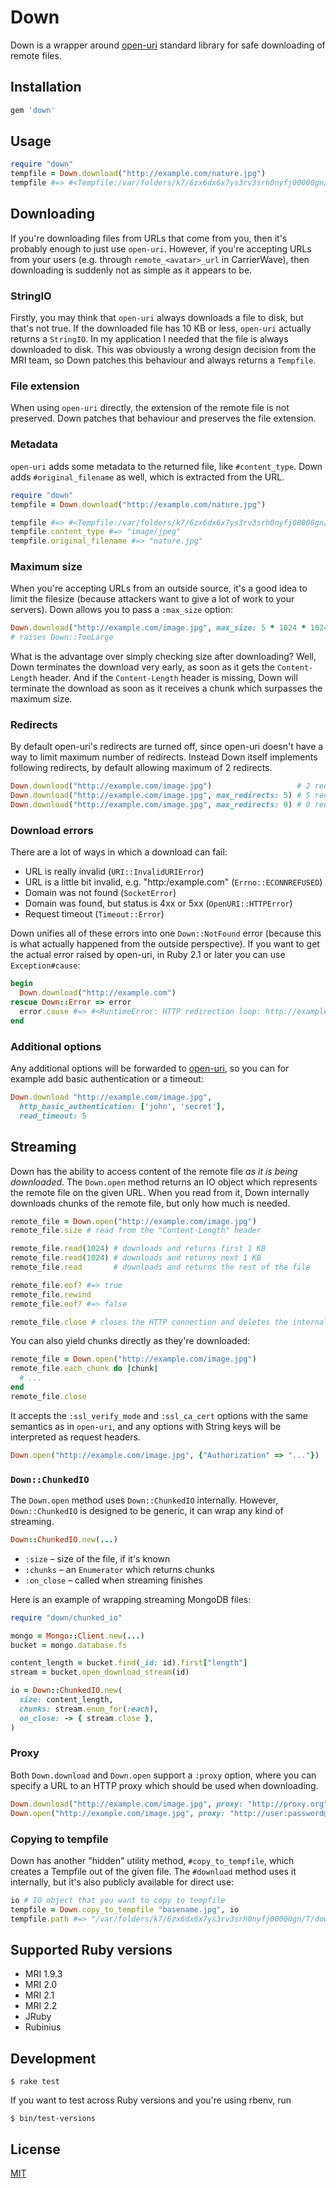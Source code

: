 # Down

Down is a wrapper around [open-uri] standard library for safe downloading of
remote files.

## Installation

```rb
gem 'down'
```

## Usage

```rb
require "down"
tempfile = Down.download("http://example.com/nature.jpg")
tempfile #=> #<Tempfile:/var/folders/k7/6zx6dx6x7ys3rv3srh0nyfj00000gn/T/20150925-55456-z7vxqz.jpg>
```

## Downloading

If you're downloading files from URLs that come from you, then it's probably
enough to just use `open-uri`. However, if you're accepting URLs from your
users (e.g. through `remote_<avatar>_url` in CarrierWave), then downloading is
suddenly not as simple as it appears to be.

### StringIO

Firstly, you may think that `open-uri` always downloads a file to disk, but
that's not true. If the downloaded file has 10 KB or less, `open-uri` actually
returns a `StringIO`. In my application I needed that the file is always
downloaded to disk. This was obviously a wrong design decision from the MRI
team, so Down patches this behaviour and always returns a `Tempfile`.

### File extension

When using `open-uri` directly, the extension of the remote file is not
preserved. Down patches that behaviour and preserves the file extension.

### Metadata

`open-uri` adds some metadata to the returned file, like `#content_type`. Down
adds `#original_filename` as well, which is extracted from the URL.

```rb
require "down"
tempfile = Down.download("http://example.com/nature.jpg")

tempfile #=> #<Tempfile:/var/folders/k7/6zx6dx6x7ys3rv3srh0nyfj00000gn/T/20150925-55456-z7vxqz.jpg>
tempfile.content_type #=> "image/jpeg"
tempfile.original_filename #=> "nature.jpg"
```

### Maximum size

When you're accepting URLs from an outside source, it's a good idea to limit
the filesize (because attackers want to give a lot of work to your servers).
Down allows you to pass a `:max_size` option:

```rb
Down.download("http://example.com/image.jpg", max_size: 5 * 1024 * 1024) # 5 MB
# raises Down::TooLarge
```

What is the advantage over simply checking size after downloading? Well, Down
terminates the download very early, as soon as it gets the `Content-Length`
header. And if the `Content-Length` header is missing, Down will terminate the
download as soon as it receives a chunk which surpasses the maximum size.

### Redirects

By default open-uri's redirects are turned off, since open-uri doesn't have a
way to limit maximum number of redirects. Instead Down itself implements
following redirects, by default allowing maximum of 2 redirects.

```rb
Down.download("http://example.com/image.jpg")                   # 2 redirects allowed
Down.download("http://example.com/image.jpg", max_redirects: 5) # 5 redirects allowed
Down.download("http://example.com/image.jpg", max_redirects: 0) # 0 redirects allowed
```

### Download errors

There are a lot of ways in which a download can fail:

* URL is really invalid (`URI::InvalidURIError`)
* URL is a little bit invalid, e.g. "http:/example.com" (`Errno::ECONNREFUSED`)
* Domain was not found (`SocketError`)
* Domain was found, but status is 4xx or 5xx (`OpenURI::HTTPError`)
* Request timeout (`Timeout::Error`)

Down unifies all of these errors into one `Down::NotFound` error (because this
is what actually happened from the outside perspective). If you want to get the
actual error raised by open-uri, in Ruby 2.1 or later you can use
`Exception#cause`:

```rb
begin
  Down.download("http://example.com")
rescue Down::Error => error
  error.cause #=> #<RuntimeError: HTTP redirection loop: http://example.com>
end
```

### Additional options

Any additional options will be forwarded to [open-uri], so you can for example
add basic authentication or a timeout:

```rb
Down.download "http://example.com/image.jpg",
  http_basic_authentication: ['john', 'secret'],
  read_timeout: 5
```

## Streaming

Down has the ability to access content of the remote file *as it is being
downloaded*. The `Down.open` method returns an IO object which represents the
remote file on the given URL. When you read from it, Down internally downloads
chunks of the remote file, but only how much is needed.

```rb
remote_file = Down.open("http://example.com/image.jpg")
remote_file.size # read from the "Content-Length" header

remote_file.read(1024) # downloads and returns first 1 KB
remote_file.read(1024) # downloads and returns next 1 KB
remote_file.read       # downloads and returns the rest of the file

remote_file.eof? #=> true
remote_file.rewind
remote_file.eof? #=> false

remote_file.close # closes the HTTP connection and deletes the internal Tempfile
```

You can also yield chunks directly as they're downloaded:

```rb
remote_file = Down.open("http://example.com/image.jpg")
remote_file.each_chunk do |chunk|
  # ...
end
remote_file.close
```

It accepts the `:ssl_verify_mode` and `:ssl_ca_cert` options with the same
semantics as in `open-uri`, and any options with String keys will be
interpreted as request headers.

```rb
Down.open("http://example.com/image.jpg", {"Authorization" => "..."})
```

### `Down::ChunkedIO`

The `Down.open` method uses `Down::ChunkedIO` internally. However,
`Down::ChunkedIO` is designed to be generic, it can wrap any kind of streaming.

```rb
Down::ChunkedIO.new(...)
```

* `:size` – size of the file, if it's known
* `:chunks` – an `Enumerator` which returns chunks
* `:on_close` – called when streaming finishes

Here is an example of wrapping streaming MongoDB files:

```rb
require "down/chunked_io"

mongo = Mongo::Client.new(...)
bucket = mongo.database.fs

content_length = bucket.find(_id: id).first["length"]
stream = bucket.open_download_stream(id)

io = Down::ChunkedIO.new(
  size: content_length,
  chunks: stream.enum_for(:each),
  on_close: -> { stream.close },
)
```

### Proxy

Both `Down.download` and `Down.open` support a `:proxy` option, where you can
specify a URL to an HTTP proxy which should be used when downloading.

```rb
Down.download("http://example.com/image.jpg", proxy: "http://proxy.org")
Down.open("http://example.com/image.jpg", proxy: "http://user:password@proxy.org")
```

### Copying to tempfile

Down has another "hidden" utility method, `#copy_to_tempfile`, which creates
a Tempfile out of the given file. The `#download` method uses it internally,
but it's also publicly available for direct use:

```rb
io # IO object that you want to copy to tempfile
tempfile = Down.copy_to_tempfile "basename.jpg", io
tempfile.path #=> "/var/folders/k7/6zx6dx6x7ys3rv3srh0nyfj00000gn/T/down20151116-77262-jgcx65.jpg"
```

## Supported Ruby versions

* MRI 1.9.3
* MRI 2.0
* MRI 2.1
* MRI 2.2
* JRuby
* Rubinius

## Development

```
$ rake test
```

If you want to test across Ruby versions and you're using rbenv, run

```
$ bin/test-versions
```

## License

[MIT](LICENSE.txt)

[open-uri]: http://ruby-doc.org/stdlib-2.3.0/libdoc/open-uri/rdoc/OpenURI.html
